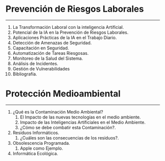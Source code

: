 # Prevención de Riesgos Laborales
___
1. La Transformación Laboral con la inteligencia Artificial.
2. Potencial de la IA en la Prevención de Riesgos Laborales.
3. Aplicaciones Prácticas de la IA en el Trabajo Diario.
4. Detección de Amenazas de Seguridad.
5. Capacitación en Seguridad.
6. Automatización de Tareas Riesgosas.
7. Monitoreo de la Salud del Sistema.
8. Análisis de Incidentes.
9. Gestión de Vulnerabilidades
10. Bibliografía.
# Protección Medioambiental
___
1. ¿Qué es la Contaminación Medio Ambiental?
	1. El Impacto de las nuevas tecnologías en el medio ambiente.
	2. Impacto de las Inteligencias Artificiales en el Medio Ambiente.
	3. ¿Cómo se debe combatir esta Contaminación?.
2. Residuos Informáticos.
	1. ¿Cuáles son las consecuencias de los residuos?.
3. Obsolescencia Programada.
	1. Apple como Ejemplo.
4. Informática Ecológica.